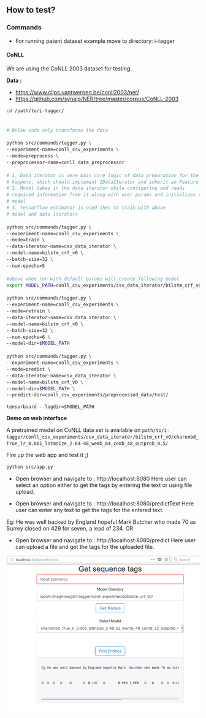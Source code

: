 ## How to test?

### Commands
- For running patent dataset example move to directory: i-tagger

#### CoNLL

We are using the CoNLL 2003 dataset for testing.


**Data :**
- https://www.clips.uantwerpen.be/conll2003/ner/
- https://github.com/synalp/NER/tree/master/corpus/CoNLL-2003

```bash
cd /path/to/i-tagger/


# Below code only transforms the data

python src/commands/tagger.py \
--experiment-name=conll_csv_experiments \
--mode=preprocess \
--preprocessor-name=conll_data_preprocessor

# 1. Data iterator is were main core logic of data preparation for the models
# happens, which should implement IDataIterator and inherit an Feature type
# 2. Model takes in the data iterator while configuring and reads
# required information from it along with user params and initializes the
# model
# 3. Tensorflow estimator is used then to train with above
# model and data iterators

python src/commands/tagger.py \
--experiment-name=conll_csv_experiments \
--mode=train \
--data-iterator-name=csv_data_iterator \
--model-name=bilstm_crf_v0 \
--batch-size=32 \
--num-epochs=5

#above when run with default params will create following model
export MODEL_PATH=conll_csv_experiments/csv_data_iterator/bilstm_crf_v0/charembd_True_lr_0.001_lstmsize_2-64-48_wemb_64_cemb_48_outprob_0.5/

python src/commands/tagger.py \
--experiment-name=conll_csv_experiments \
--mode=retrain \
--data-iterator-name=csv_data_iterator \
--model-name=bilstm_crf_v0 \
--batch-size=32 \
--num-epochs=6 \
--model-dir=$MODEL_PATH

python src/commands/tagger.py \
--experiment-name=conll_csv_experiments \
--mode=predict \
--data-iterator-name=csv_data_iterator \
--model-name=bilstm_crf_v0 \
--model-dir=$MODEL_PATH \
--predict-dir=conll_csv_experiments/preprocessed_data/test/
```


```
tensorboard --logdir=$MODEL_PATH
```


**Demo on web interface**

A pretrained model on CoNLL data set is available on `path/to/i-tagger/conll_csv_experiments/csv_data_iterator/bilstm_crf_v0/charembd_True_lr_0.001_lstmsize_2-64-48_wemb_64_cemb_48_outprob_0.5/`

Fire up the web app and test it ;)

```bash
python src/app.py
```
- Open browser and navigate to : http://localhost:8080
  Here user can select an option either to get the tags by entering the text or using file upload.

- Open browser and navigate to : http://localhost:8080/predictText
  Here user can enter any text to get the tags for the entered text.

Eg: He was well backed by England hopeful Mark Butcher who made 70 as Surrey closed on 429 for seven, a lead of 234.
OR

- Open browser and navigate to : http://localhost:8080/predict
  Here user can upload a file and get the tags for the uploaded file.

![](../docs/images/web_app.png)